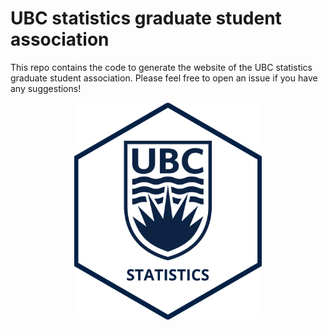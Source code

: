 # UBC statistics graduate student association

This repo contains the code to generate the website of the UBC statistics
graduate student association.
Please feel free to open an issue if you have any suggestions!

<p align="center">
  <img src="img/ubc_stats_hexsticker.png" width="300"/>
</p>
